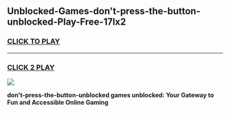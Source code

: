 
## Unblocked-Games-don't-press-the-button-unblocked-Play-Free-17lx2
<h3>
<a href="https://premium76.site?title=don't-press-the-button-unblocked&ref=12A">CLICK TO PLAY</a></h3>
<hr>

<h3>
<a href="https://premium76.site?title=don't-press-the-button-unblocked&ref=12A">CLICK 2 PLAY</a>
  
</h3>

<a href="https://premium76.site?title=don't-press-the-button-unblocked&ref=12A"><img src="https://clearcache.store/games.png"></a>


**don't-press-the-button-unblocked games unblocked: Your Gateway to Fun and Accessible Online Gaming**
